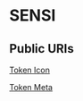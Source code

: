 # SENSI

## Public URIs

[Token Icon](https://SensiAICoin.github.io/token/icon.png)

[Token Meta](https://SensiAICoin.github.io/token/meta.json)

